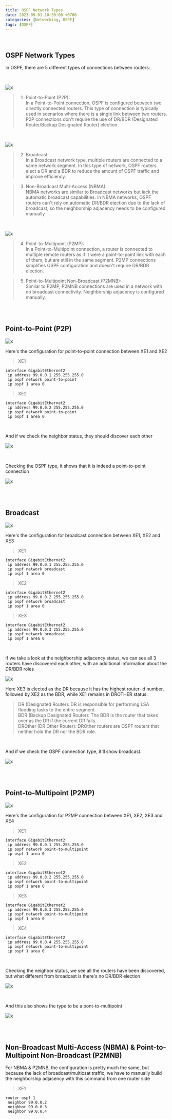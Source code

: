 ```yaml
---
title: OSPF Network Types
date: 2023-09-01 10:30:00 +0700
categories: [Networking, OSPF]
tags: [OSPF]
---
```


<br>

## OSPF Network Types

In OSPF, there are 5 different types of connections between routers:

<br>

![x](/static/2023-09-03-ospf-network/01.png)

> 1. Point-to-Point (P2P): <br>
In a Point-to-Point connection, OSPF is configured between two directly connected routers. This type of connection is typically used in scenarios where there is a single link between two routers. P2P connections don't require the use of DR/BDR (Designated Router/Backup Designated Router) election.

<br>

![x](/static/2023-09-03-ospf-network/02.png)

> 2. Broadcast: <br>
In a Broadcast network type, multiple routers are connected to a same network segment. In this type of network, OSPF routers elect a DR and a BDR to reduce the amount of OSPF traffic and improve efficiency.

> 3. Non-Broadcast Multi-Access (NBMA): <br>
NBMA networks are similar to Broadcast networks but lack the automatic broadcast capabilities. In NBMA networks, OSPF routers can't rely on automatic DR/BDR election due to the lack of broadcast, so the neighborship adjacency needs to be configured manually

<br>

![x](/static/2023-09-03-ospf-network/03.png)

> 4. Point-to-Multipoint (P2MP): <br> 
In a Point-to-Multipoint connection, a router is connected to multiple remote routers as if it were a point-to-point link with each of them, but are still in the same segment. P2MP connections simplifies OSPF configuration and doesn't require DR/BDR election.

> 5. Point-to-Multipoint Non-Broadcast (P2MNB): <br> 
Similar to P2MP, P2MNB connections are used in a network with no broadcast connectivity. Neighborship adjacency is configured manually.


<br>
<br>

## Point-to-Point (P2P)

![x](/static/2023-09-03-ospf-network/01.png)

Here's the configuration for point-to-point connection between XE1 and XE2

> XE1

```shell
interface GigabitEthernet2
 ip address 99.0.0.1 255.255.255.0
 ip ospf network point-to-point
 ip ospf 1 area 0
```

> XE2

```shell
interface GigabitEthernet2
 ip address 99.0.0.2 255.255.255.0
 ip ospf network point-to-point
 ip ospf 1 area 0
```

<br>

And if we check the neighbor status, they should discover each other

![x](/static/2023-09-03-ospf-network/04.png)

<br>

Checking the OSPF type, it shows that it is indeed a point-to-point connection

![x](/static/2023-09-03-ospf-network/05.png)


<br>
<br>

## Broadcast

![x](/static/2023-09-03-ospf-network/02.png)

Here's the configuration for broadcast connection between XE1, XE2 and XE3

> XE1

```shell
interface GigabitEthernet2
 ip address 99.0.0.1 255.255.255.0
 ip ospf network broadcast
 ip ospf 1 area 0
```

> XE2

```shell
interface GigabitEthernet2
 ip address 99.0.0.2 255.255.255.0
 ip ospf network broadcast
 ip ospf 1 area 0
```

> XE3

```shell
interface GigabitEthernet2
 ip address 99.0.0.3 255.255.255.0
 ip ospf network broadcast
 ip ospf 1 area 0
```

<br>

If we take a look at the neighborship adjacency status, we can see all 3 routers have discovered each other, with an additional information about the DR/BDR roles

![x](/static/2023-09-03-ospf-network/06.png)

Here XE3 is elected as the DR because it has the highest router-id number, followed by XE2 as the BDR, while XE1 remains in DROTHER status.

> DR (Designated Router): DR is responsible for performing LSA flooding tasks to the entire segment. <br>
> BDR (Backup Designated Router): The BDR is the router that takes over as the DR if the current DR fails. <br>
> DROther (DR Other Router): DROther routers are OSPF routers that neither hold the DR nor the BDR role. <br>

<br>

And if we check the OSPF connection type, it'll show broadcast.

![x](/static/2023-09-03-ospf-network/07.png)

<br>
<br>

## Point-to-Multipoint (P2MP)

![x](/static/2023-09-03-ospf-network/03.png)

Here's the configuration for P2MP connection between XE1, XE2, XE3 and XE4

> XE1

```shell
interface GigabitEthernet2
 ip address 99.0.0.1 255.255.255.0
 ip ospf network point-to-multipoint
 ip ospf 1 area 0
```

> XE2

```shell
interface GigabitEthernet2
 ip address 99.0.0.2 255.255.255.0
 ip ospf network point-to-multipoint
 ip ospf 1 area 0
```

> XE3

```shell
interface GigabitEthernet2
 ip address 99.0.0.3 255.255.255.0
 ip ospf network point-to-multipoint
 ip ospf 1 area 0
```

> XE4

```shell
interface GigabitEthernet2
 ip address 99.0.0.4 255.255.255.0
 ip ospf network point-to-multipoint
 ip ospf 1 area 0
```

<br>

Checking the neighbor status, we see all the routers have been discovered, but what different from broadcast is there's no DR/BDR election

![x](/static/2023-09-03-ospf-network/08.png)

<br>

And this also shows the type to be a pont-to-multipoint

![x](/static/2023-09-03-ospf-network/09.png)

<br>
<br>

## Non-Broadcast Multi-Access (NBMA) & Point-to-Multipoint Non-Broadcast (P2MNB)

For NBMA & P2MNB, the configuration is pretty much the same, but because the lack of broadcast/multicsat traffic, we have to manually build the neighborship adjacency with this command from one router side

> XE1

```shell
router ospf 1
 neighbor 99.0.0.2
 neighbor 99.0.0.3 
 neighbor 99.0.0.4 
```

<br>